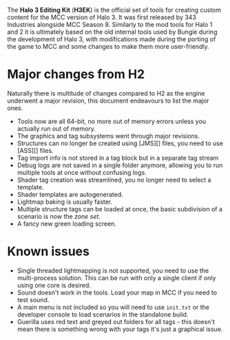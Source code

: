The **Halo 3 Editing Kit** (**H3EK**) is the official set of tools for creating custom content for the MCC version of Halo 3. It was first released by 343 Industries alongside MCC Season 8.
Similarly to the mod tools for Halo 1 and 2 it is ultimately based on the old internal tools used by Bungie during the development of Halo 3, with modifications made during the porting of the game to MCC and some changes to make them more user-friendly.

# Major changes from H2
Naturally there is multitude of changes compared to H2 as the engine underwent a major revision, this document endeavours to list the major ones.

* Tools now are all 64-bit, no more out of memory errors unless you actually run out of memory.
* The graphics and tag subsystems went through major revisions.
* Structures can no longer be created using [JMS][] files, you need to use [ASS][] files.
* Tag import info is not stored in a tag block but in a separate tag stream
* Debug logs are not saved in a single folder anymore, allowing you to run multiple tools at once without confusing logs.
* Shader tag creation was streamlined, you no longer need to select a template.
* Shader templates are autogenerated.
* Lightmap baking is usually faster.
* Multiple structure tags can be loaded at once, the basic subdivision of a scenario is now the *zone set*.
* A fancy new green loading screen.

# Known issues

* Single threaded lightmapping is not supported, you need to use the multi-process solution. This can be run with only a single client if only using one core is desired.
* Sound doesn't work in the tools. Load your map in MCC if you need to test sound.
* A main menu is not included so you will need to use `init.txt` or the developer console to load scenarios in the standalone build.
* Guerilla uses red text and greyed out folders for all tags - this doesn't mean there is something wrong with your tags it's just a graphical issue.